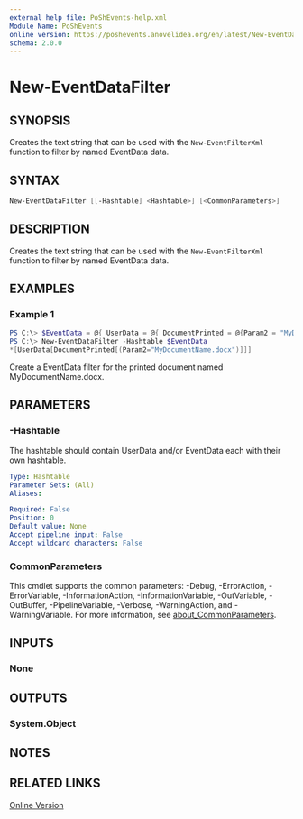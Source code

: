 ```yaml
---
external help file: PoShEvents-help.xml
Module Name: PoShEvents
online version: https://poshevents.anovelidea.org/en/latest/New-EventDataFilter/
schema: 2.0.0
---
```


# New-EventDataFilter

## SYNOPSIS
Creates the text string that can be used with the `New-EventFilterXml` function to filter by named EventData data.

## SYNTAX

```powershell
New-EventDataFilter [[-Hashtable] <Hashtable>] [<CommonParameters>]
```

## DESCRIPTION
Creates the text string that can be used with the `New-EventFilterXml` function to filter by named EventData data.

## EXAMPLES

### Example 1
```powershell
PS C:\> $EventData = @{ UserData = @{ DocumentPrinted = @{Param2 = "MyDocumentName" }}}
PS C:\> New-EventDataFilter -Hashtable $EventData
*[UserData[DocumentPrinted[(Param2="MyDocumentName.docx")]]]
```

Create a EventData filter for the printed document named MyDocumentName.docx.

## PARAMETERS

### -Hashtable
The hashtable should contain UserData and/or EventData each with their own hashtable.

```yaml
Type: Hashtable
Parameter Sets: (All)
Aliases:

Required: False
Position: 0
Default value: None
Accept pipeline input: False
Accept wildcard characters: False
```

### CommonParameters
This cmdlet supports the common parameters: -Debug, -ErrorAction, -ErrorVariable, -InformationAction, -InformationVariable, -OutVariable, -OutBuffer, -PipelineVariable, -Verbose, -WarningAction, and -WarningVariable. For more information, see [about_CommonParameters](http://go.microsoft.com/fwlink/?LinkID=113216).

## INPUTS

### None

## OUTPUTS

### System.Object
## NOTES

## RELATED LINKS

[Online Version](https://poshevents.anovelidea.org/en/latest/New-EventDataFilter/)
